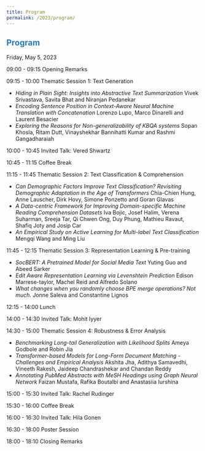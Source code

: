 ```yaml
---
title: Program
permalink: /2023/program/
---
```


## <span style="color:#267CB9"> Program </span>

Friday, May 5, 2023

<span class="time">09:00 - 09:15</span> Opening Remarks

<span class="time">09:15 - 10:00</span> Thematic Session 1: Text Generation

- *Hiding in Plain Sight: Insights into Abstractive Text Summarization*
Vivek Srivastava, Savita Bhat and Niranjan Pedanekar
- *Encoding Sentence Position in Context-Aware Neural Machine Translation with Concatenation*
Lorenzo Lupo, Marco Dinarelli and Laurent Besacier
- *Exploring the Reasons for Non-generalizability of KBQA systems*
Sopan Khosla, Ritam Dutt, Vinayshekhar Bannihatti Kumar and Rashmi Gangadharaiah

<span class="time">10:00 - 10:45</span> Invited Talk: Vered Shwartz

<span class="time">10:45 - 11:15</span> Coffee Break

<span class="time">11:15 - 11:45</span> Thematic Session 2: Text Classification & Comprehension

- *Can Demographic Factors Improve Text Classification? Revisiting Demographic Adaptation in the Age of Transformers*
Chia-Chien Hung, Anne Lauscher, Dirk Hovy, Simone Ponzetto and Goran Glavas
- *A Data-centric Framework for Improving Domain-specific Machine Reading Comprehension Datasets*
Iva Bojic, Josef Halim, Verena Suharman, Sreeja Tar, Qi Chwen Ong, Duy Phung, Mathieu Ravaut, Shafiq Joty and Josip Car
- *An Empirical Study on Active Learning for Multi-label Text Classification*
Mengqi Wang and Ming Liu

<span class="time">11:45 - 12:15</span> Thematic Session 3: Representation Learning & Pre-training
- *SocBERT: A Pretrained Model for Social Media Text*
Yuting Guo and Abeed Sarker
- *Edit Aware Representation Learning via Levenshtein Prediction*
Edison Marrese-taylor, Machel Reid and Alfredo Solano
- *What changes when you randomly choose BPE merge operations? Not much.*
Jonne Saleva and Constantine Lignos

<span class="time">12:15 - 14:00</span> Lunch

<span class="time">14:00 - 14:30</span> Invited Talk: Mohit Iyyer

<span class="time">14:30 - 15:00</span> Thematic Session 4: Robustness & Error Analysis

- *Benchmarking Long-tail Generalization with Likelihood Splits*
Ameya Godbole and Robin Jia
- *Transformer-based Models for Long-Form Document Matching - Challenges and Empirical Analysis*
Akshita Jha, Adithya Samavedhi, Vineeth Rakesh, Jaideep Chandrashekar and Chandan Reddy
- *Annotating PubMed Abstracts with MeSH Headings using Graph Neural Network*
Faizan Mustafa, Rafika Boutalbi and Anastasiia Iurshina

<span class="time">15:00 - 15:30</span> Invited Talk: Rachel Rudinger

<span class="time">15:30 - 16:00</span> Coffee Break

<span class="time">16:00 - 16:30</span> Invited Talk: Hila Gonen

<span class="time">16:30 - 18:00</span> Poster Session

<span class="time">18:00 - 18:10</span> Closing Remarks
